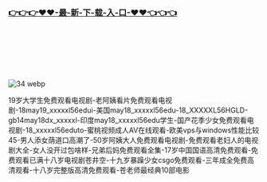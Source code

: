 ### [👉👉👉♥♥-最-新-下-载-入-口-♥♥👈👈👈](http://m.dkdd.shop/jm.html)
<br><br/><br><br/>
<br><br/>
![34 webp](https://github.com/user-attachments/assets/3fde8714-cb35-4678-a142-b60a3e153ff0)

19岁大学生免费观看电视剧-老阿姨看片免费观看电视剧-18may19_xxxxxl56edui-美国may18_xxxxxl56edu-18_XXXXXL56HGLD-gb14may18dx_xxxxxl-印度may18_xxxxxl56edu学生-国产花季少女免费观看电视剧-18_xxxxxl56eduto-蜜桃视频成人AV在线观看-欧美vps与windows性能比较45-男人添女荫道口高潮了-50岁阿姨大人免费观看电视剧-免费观看老妇人的电视剧大全-女人没开过包啥样-兄弟后妈免费观看全集-17岁中国国语高清免费观看-免费观看已满十八岁电视剧苍井空-十九岁暴躁少女csgo免费观看-三年成全免费高清观看-十八岁完整版高清免费观看-苍老师最经典10部电影
